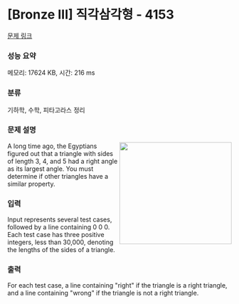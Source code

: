 # [Bronze III] 직각삼각형 - 4153 

[문제 링크](https://www.acmicpc.net/problem/4153) 

### 성능 요약

메모리: 17624 KB, 시간: 216 ms

### 분류

기하학, 수학, 피타고라스 정리

### 문제 설명

<p><img alt="" src="https://www.acmicpc.net/upload/images3/rope-triangle.gif" style="float:right; height:229px; width:252px">A long time ago, the Egyptians figured out that a triangle with sides of length 3, 4, and 5 had a right angle as its largest angle. You must determine if other triangles have a similar property.</p>

### 입력 

 <p>Input represents several test cases, followed by a line containing 0 0 0. Each test case has three positive integers, less than 30,000, denoting the lengths of the sides of a triangle.</p>

### 출력 

 <p>For each test case, a line containing "right" if the triangle is a right triangle, and a line containing "wrong" if the triangle is not a right triangle.</p>

